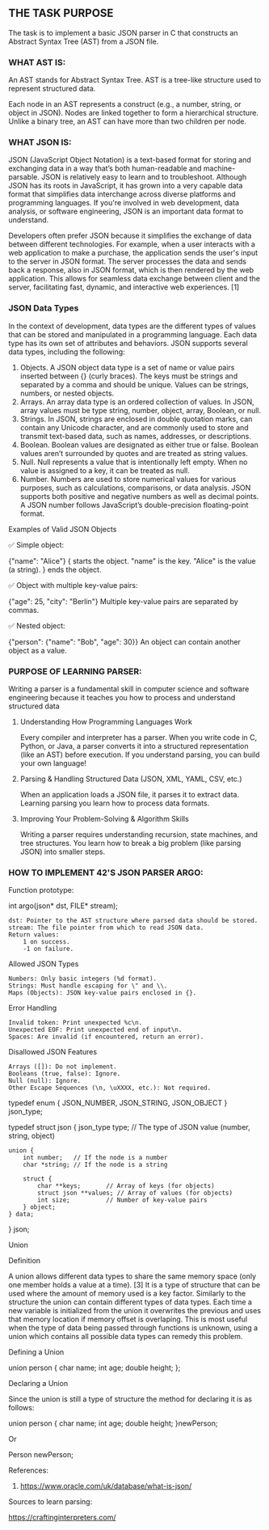 ## THE TASK PURPOSE

The task is to implement a basic JSON parser in C that constructs an Abstract Syntax Tree (AST) from a JSON file.

### WHAT AST IS:

An AST stands for Abstract Syntax Tree. AST is a tree-like structure used to represent structured data.

Each node in an AST represents a construct (e.g., a number, string, or object in JSON). Nodes are linked together to form a hierarchical structure. Unlike a binary tree, an AST can have more than two children per node.

### WHAT JSON IS:

JSON (JavaScript Object Notation) is a text-based format for storing and exchanging data in a way that’s both human-readable and machine-parsable. JSON is relatively easy to learn and to troubleshoot. Although JSON has its roots in JavaScript, it has grown into a very capable data format that simplifies data interchange across diverse platforms and programming languages. If you're involved in web development, data analysis, or software engineering, JSON is an important data format to understand.

Developers often prefer JSON because it simplifies the exchange of data between different technologies. For example, when a user interacts with a web application to make a purchase, the application sends the user's input to the server in JSON format. The server processes the data and sends back a response, also in JSON format, which is then rendered by the web application. This allows for seamless data exchange between client and the server, facilitating fast, dynamic, and interactive web experiences. [1]

### JSON Data Types

In the context of development, data types are the different types of values that can be stored and manipulated in a programming language. Each data type has its own set of attributes and behaviors. JSON supports several data types, including the following:

   1. Objects. A JSON object data type is a set of name or value pairs inserted between {} (curly braces). The keys must be strings and separated by a comma and should be unique. Values can be strings, numbers, or nested objects.
   2. Arrays. An array data type is an ordered collection of values. In JSON, array values must be type string, number, object, array, Boolean, or null.
   3. Strings. In JSON, strings are enclosed in double quotation marks, can contain any Unicode character, and are commonly used to store and transmit text-based data, such as names, addresses, or descriptions.
   4. Boolean. Boolean values are designated as either true or false. Boolean values aren’t surrounded by quotes and are treated as string values.
   5. Null. Null represents a value that is intentionally left empty. When no value is assigned to a key, it can be treated as null.
   6. Number. Numbers are used to store numerical values for various purposes, such as calculations, comparisons, or data analysis. JSON supports both positive and negative numbers as well as decimal points. A JSON number follows JavaScript’s double-precision floating-point format.

Examples of Valid JSON Objects

✅ Simple object:

{"name": "Alice"}
    { starts the object.
    "name" is the key.
    "Alice" is the value (a string).
    } ends the object.

✅ Object with multiple key-value pairs:

{"age": 25, "city": "Berlin"}
    Multiple key-value pairs are separated by commas.

✅ Nested object:

{"person": {"name": "Bob", "age": 30}}
    An object can contain another object as a value.

### PURPOSE OF LEARNING PARSER:

Writing a parser is a fundamental skill in computer science and software engineering because it teaches you how to process and understand structured data

1. Understanding How Programming Languages Work

    Every compiler and interpreter has a parser. When you write code in C, Python, or Java, a parser converts it into a structured representation (like an AST) before execution. If you understand parsing, you can build your own language!

2. Parsing & Handling Structured Data (JSON, XML, YAML, CSV, etc.)

   When an application loads a JSON file, it parses it to extract data. Learning parsing you learn how to process data formats.

3. Improving Your Problem-Solving & Algorithm Skills

    Writing a parser requires understanding recursion, state machines, and tree structures. You learn how to break a big problem (like parsing JSON) into smaller steps.

### HOW TO IMPLEMENT 42'S JSON PARSER ARGO:

Function prototype:

int argo(json* dst, FILE* stream);

    dst: Pointer to the AST structure where parsed data should be stored.
    stream: The file pointer from which to read JSON data.
    Return values:
        1 on success.
        -1 on failure.

Allowed JSON Types

    Numbers: Only basic integers (%d format).
    Strings: Must handle escaping for \" and \\.
    Maps (Objects): JSON key-value pairs enclosed in {}.

Error Handling

    Invalid token: Print unexpected %c\n.
    Unexpected EOF: Print unexpected end of input\n.
    Spaces: Are invalid (if encountered, return an error).

Disallowed JSON Features

    Arrays ([]): Do not implement.
    Booleans (true, false): Ignore.
    Null (null): Ignore.
    Other Escape Sequences (\n, \uXXXX, etc.): Not required.

typedef enum {
    JSON_NUMBER,
    JSON_STRING,
    JSON_OBJECT
} json_type;

typedef struct json {
    json_type type;   // The type of JSON value (number, string, object)

    union {
        int number;   // If the node is a number
        char *string; // If the node is a string

        struct {
            char **keys;       // Array of keys (for objects)
            struct json **values; // Array of values (for objects)
            int size;          // Number of key-value pairs
        } object;
    } data;
} json;

Union

Definition

A union allows different data types to share the same memory space (only one member holds a value at a time). [3] It is a type of structure that can be used where the amount of memory used is a key factor. Similarly to the structure the union can contain different types of data types. Each time a new variable is initialized from the union it overwrites the previous and uses that memory location if memory offset is overlaping. This is most useful when the type of data being passed through functions is unknown, using a union which contains all possible data types can remedy this problem.

Defining a Union

union person {
char name;
int age;
double height;
};

Declaring a Union

Since the union is still a type of structure the method for declaring it is as follows:

union person {
char name;
int age;
double height;
}newPerson;

Or

Person newPerson;



References:

1. https://www.oracle.com/uk/database/what-is-json/

Sources to learn parsing:

https://craftinginterpreters.com/



